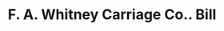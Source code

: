 ---
doi: 10.7916/D8XS76K3
date_other: '1906'
date_other_textual: '1906'
form: printed ephemera
genre:
- Invoices
name:
- F. A. Whitney Carriage Co.
object_in_context_url: https://biggert.cul.columbia.edu/items/view/ave_biggert_01856
subject_hierarchical_geographic:
- Leominster, Massachusetts, United States
subject_name:
- F. A. Whitney Carriage Co.
title: F. A. Whitney Carriage Co.. Bill
sort_title: F. A. Whitney Carriage Co.. Bill
call_number: ave_biggert_01856
coordinates:
- 42.525,-71.76027777777777
pid: ave_biggert_01856
identifiers: ave_biggert_01856
permalink: /biggert/ave_biggert_01856/
layout: iiif-image-page
---